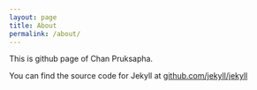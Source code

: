 ```yaml
---
layout: page
title: About
permalink: /about/
---
```


This is github page of Chan Pruksapha.


You can find the source code for Jekyll at [github.com/jekyll/jekyll](https://github.com/chanprk/demon)
